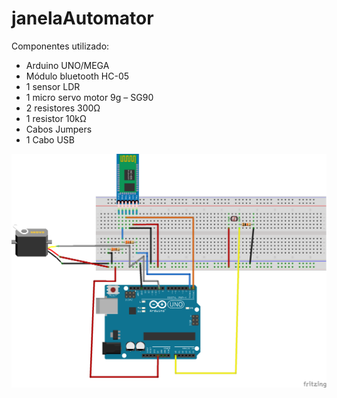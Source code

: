 # janelaAutomator

Componentes utilizado:
- Arduino UNO/MEGA
- Módulo bluetooth HC-05
- 1 sensor LDR
- 1 micro servo motor 9g – SG90 
- 2 resistores 300Ω
- 1 resistor 10kΩ
- Cabos Jumpers
- 1 Cabo USB

![Esquema](https://raw.githubusercontent.com/ricardoborgesjr/janelaAutomator/master/esquemas/esquema_bb.png)